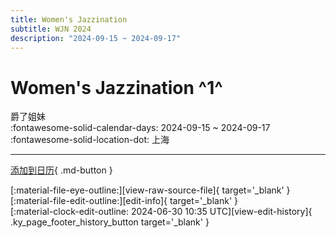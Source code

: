 ```yaml
---
title: Women's Jazzination
subtitle: WJN 2024
description: "2024-09-15 ~ 2024-09-17"
---
```


# Women's Jazzination ^1^

爵了姐妹  
:fontawesome-solid-calendar-days: 2024-09-15 ~ 2024-09-17  
:fontawesome-solid-location-dot: 上海  

---

[添加到日历](https://swing.news/ics/2024/zh_CN/womens-jazzination-2024){ .md-button }

<div class="ky_page_footer" markdown>
<div class="ky_page_footer_trailing" markdown="span">
[:material-file-eye-outline:][view-raw-source-file]{ target='_blank' }
[:material-file-edit-outline:][edit-info]{ target='_blank' }
</div>
<div class="ky_page_footer_leading" markdown="span">
[:material-clock-edit-outline: 2024-06-30 10:35 UTC][view-edit-history]{ .ky_page_footer_history_button target='_blank' }
</div>
</div>

[view-raw-source-file]: https://github.com/swingdance/events/blob/main/2024/zh_CN/womens-jazzination-2024.json "查看原始源文件"
[edit-info]: https://github.com/swingdance/events/issues/new?assignees=&labels=update+event&projects=&template=03-update_entity.yml&title=%5B2024%2Fzh_CN%5D%20Update%20Event%3A%20Women%27s%20Jazzination&region=zh_CN&year=2024&id=womens-jazzination-2024&name=Women%27s%20Jazzination&org_id= "编辑信息"

[view-edit-history]: https://github.com/swingdance/events/commits/main/2024/zh_CN/womens-jazzination-2024.json "查看编辑历史"
